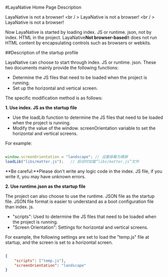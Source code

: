 #LayaNative Home Page Description

LayaNative is not a browser! <br / >
LayaNative is not a browser! <br / >
LayaNative is not a browser!

Now LayaNative is started by loading index. JS or runtime. json, not by index. HTML in the project. LayaNative**Not browser-based**It does not run HTML content by encapsulating controls such as browsers or webkits.


##Description of the startup profile

LayaNative can choose to start through index. JS or runtime. json. These two documents mainly provide the following functions:

* Determine the JS files that need to be loaded when the project is running.
* Set up the horizontal and vertical screen.

The specific modification method is as follows:

**1. Use index. JS as the startup file**

* Use the loadLib function to determine the JS files that need to be loaded when the project is running.
* Modify the value of the window. screenOrientation variable to set the horizontal and vertical screens.

For example:


```javascript

window.screenOrientation = "landscape"; // 设置屏幕为横屏
loadLib("libs/matter.js");   // 启动时加载“libs/matter.js”文件
```



**Be careful:**Please don't write any logic code in the index. JS file, if you write it, you may have unknown errors.

**2. Use runtime.json as the startup file**

The project can also choose to use the runtime. JSON file as the startup file. JSON file format is easier to understand as a boot configuration file than index. js.

* "scripts": Used to determine the JS files that need to be loaded when the project is running.
* "Screen Orientation": Settings for horizontal and vertical screens.

For example, the following settings are set to load the "temp.js" file at startup, and the screen is set to a horizontal screen.


```json

{
	"scripts": ["temp.js"],
	"screenOrientation": "landscape"
}

```
